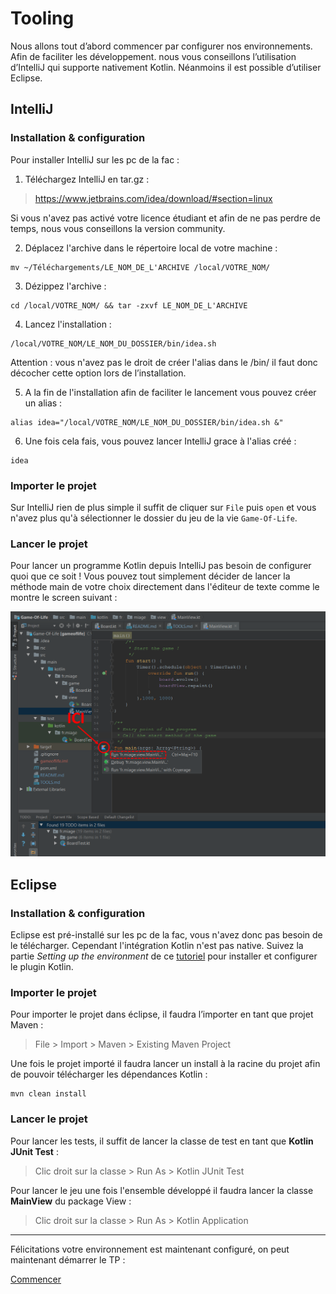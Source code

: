 # Tooling 

Nous allons tout d’abord commencer par configurer nos environnements. Afin de faciliter les développement. nous vous conseillons l’utilisation d’IntelliJ qui supporte nativement Kotlin. Néanmoins il est possible d’utiliser Eclipse. 

## IntelliJ

### Installation & configuration  

Pour installer IntelliJ sur les pc de la fac :

1) Téléchargez IntelliJ en tar.gz :

> https://www.jetbrains.com/idea/download/#section=linux

Si vous n'avez pas activé votre licence étudiant et afin de ne pas perdre de temps, nous vous conseillons la version community.

2) Déplacez l'archive dans le répertoire local de votre machine :

```
mv ~/Téléchargements/LE_NOM_DE_L'ARCHIVE /local/VOTRE_NOM/
```

3) Dézippez l'archive :

```
cd /local/VOTRE_NOM/ && tar -zxvf LE_NOM_DE_L'ARCHIVE
```

4) Lancez l'installation :

```
/local/VOTRE_NOM/LE_NOM_DU_DOSSIER/bin/idea.sh
```

Attention : vous n'avez pas le droit de créer l'alias dans le /bin/ il faut donc décocher cette option lors de l’installation.

5) A la fin de l'installation afin de faciliter le lancement vous pouvez créer un alias :

```
alias idea="/local/VOTRE_NOM/LE_NOM_DU_DOSSIER/bin/idea.sh &"
```

6) Une fois cela fais, vous pouvez lancer IntelliJ grace à l'alias créé :

```
idea
```

### Importer le projet

Sur IntelliJ rien de plus simple il suffit de cliquer sur ``File`` puis ``open`` et vous n'avez plus 
qu'à sélectionner le dossier du jeu de la vie ``Game-Of-Life``. 

### Lancer le projet

Pour lancer un programme Kotlin depuis IntelliJ pas besoin de configurer quoi que ce soit ! 
Vous pouvez tout simplement décider de lancer la méthode main de votre choix directement dans 
l'éditeur de texte comme le montre le screen suivant : 

![Run Kotlin](rsc/run_kotlin.png)

## Eclipse

### Installation & configuration 

Eclipse est pré-installé sur les pc de la fac, vous n'avez donc pas besoin de le télécharger.
Cependant l'intégration Kotlin n'est pas native.
Suivez la partie *Setting up the environment* de ce [tutoriel](https://kotlinlang.org/docs/tutorials/getting-started-eclipse.html) pour installer et configurer le plugin Kotlin.

### Importer le projet

Pour importer le projet dans éclipse, il faudra l’importer en tant que projet Maven :

> File > Import > Maven > Existing Maven Project

Une fois le projet importé il faudra lancer un install à la racine du projet afin de pouvoir télécharger les dépendances Kotlin :

```
mvn clean install
```


### Lancer le projet

Pour lancer les tests, il suffit de lancer la classe de test en tant que **Kotlin JUnit Test** :

> Clic droit sur la classe > Run As > Kotlin JUnit Test

Pour lancer le jeu une fois l'ensemble développé il faudra lancer la classe **MainView** du package View :

> Clic droit sur la classe > Run As > Kotlin Application

----------

Félicitations votre environnement est maintenant configuré, on peut maintenant démarrer le TP :

[Commencer](README.md#introduction-au-jeu-de-la-vie)
